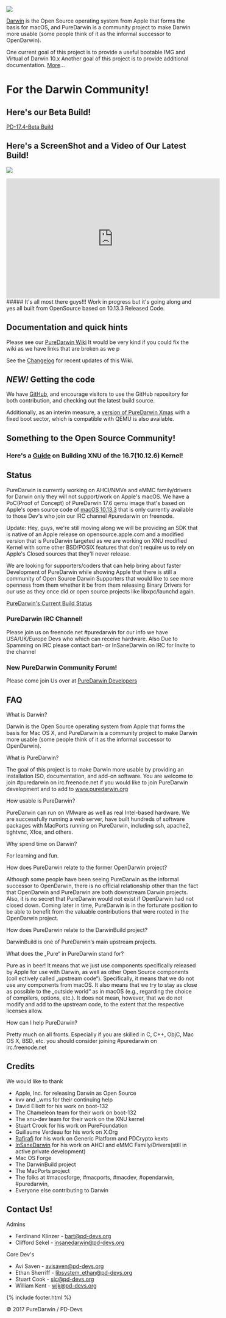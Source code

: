 ![](/puredarwin.png)

[Darwin](http://en.wikipedia.org/wiki/Darwin_%28operating_system%29) is the Open Source operating system from Apple that forms the basis for macOS, and PureDarwin is a community project to make Darwin more usable (some people think of it as the informal successor to OpenDarwin).

One current goal of this project is to provide a useful bootable IMG and Virtual of Darwin 10.x
Another goal of this project is to provide additional documentation. [More](https://github.com/PureDarwin/PureDarwin/wiki/About)...

# For the Darwin Community!

## Here's our Beta Build!

[PD-17.4-Beta Build](https://github.com/PureDarwin/PD-17.4-Beta)

## Here's a ScreenShot and a Video of Our Latest Build!
![](Screenshots/Screenshot-2018-03-02.png)
<iframe width="560" height="315" src="https://www.youtube.com/embed/oCYpCOq0RJg?rel=0&amp;start=30" frameborder="0" allow="autoplay; encrypted-media" allowfullscreen></iframe>
##### It's all most there guys!!! Work in progress but it's going along and yes all built from OpenSource based on 10.13.3 Released Code.

Documentation and quick hints
-----------------------------
Please see our [PureDarwin Wiki](https://github.com/PureDarwin/PureDarwin/wiki/) It would be very kind if you could fix the wiki as we have links that are broken as we p

See the [Changelog](https://github.com/PureDarwin/PureDarwin/wiki/_history) for recent updates of this Wiki.

*NEW!* Getting the code
-------------------------
We have [GitHub](https://github.com/PureDarwin/), and encourage visitors to use the GitHub repository for both contribution, and checking out the latest build source. 

Additionally, as an interim measure, a [version of PureDarwin Xmas](https://github.com/PureDarwin/LegacyDownloads/releases/download/PDXMASNBE01/NewBootEnvironment-XMas-1.7z) with a fixed boot sector, which is compatible with QEMU is also available.

## **Something to the Open Source Community!**

### **Here's a [Guide](https://github.com/PureDarwin/Building-XNU-16.7-Kernel-Guide/) on Building XNU of the 16.7(10.12.6) Kernel!** 

Status
------

PureDarwin is currently working on AHCI/NMVe and eMMC family/drivers for Darwin only they will not support/work on Apple's macOS. We have a PoC(Proof of Concept) of PureDarwin 17.6 qemu image that's based on Apple's open source code of [macOS 10.13.3](https://opensource.apple.com/release/macos-10133.html) that is only currently available to those Dev's who join our IRC channel #puredarwin on freenode. 

Update: Hey, guys, we're still moving along we will be providing an SDK that is native of an Apple release on opensource.apple.com and a modified version that is PureDarwin targeted as we are working on XNU modified Kernel with some other BSD/POSIX features that don't require us to rely on Apple's Closed sources that they'll never release.

We are looking for supporters/coders that can help bring about faster Development of PureDarwin while showing Apple that there is still a community of Open Source Darwin Supporters that would like to see more openness from them whether it be from them releasing Binary Drivers for our use as they once did or open source projects like libxpc/launchd again.

[PureDarwin's Current Build Status](Status.md)

### PureDarwin IRC Channel!
Please join us on freenode.net #puredarwin for our info we have USA/UK/Europe Devs who which can receive hardware.
Also Due to Spamming on IRC please contact bart- or InSaneDarwin on IRC for Invite to the channel

### New PureDarwin Community Forum!
Please come join Us over at [PureDarwin Developers](https://www.pd-devs.org)

FAQ
-------

What is Darwin?

Darwin is the Open Source operating
system from Apple that forms the
basis for Mac OS X, and PureDarwin is
a community project to make Darwin
more usable (some people think of it
as the informal successor to OpenDarwin).

What is PureDarwin?

The goal of this project is to make
Darwin more usable by providing an
installation ISO, documentation, and
add-on software. You are welcome to
join #puredarwin on irc.freenode.net
if you would like to join PureDarwin
development and to add to
www.puredarwin.org

How usable is PureDarwin?

PureDarwin can run on VMware as well
as real Intel-based hardware. We are
successfully running a web server, have
built hundreds of software packages
with MacPorts running on PureDarwin,
including ssh, apache2, tightvnc, Xfce,
and others.

Why spend time on Darwin?

For learning and fun.

How does PureDarwin relate to the
former OpenDarwin project?

Although some people have been
seeing PureDarwin as the informal
successor to OpenDarwin, there is no
official relationship other than the fact
that OpenDarwin and PureDarwin are
both downstream Darwin projects.
Also, it is no secret that PureDarwin
would not exist if OpenDarwin had not
closed down. Coming later in time,
PureDarwin is in the fortunate position
to be able to benefit from the valuable
contributions that were rooted in the
OpenDarwin project.

How does PureDarwin relate to the
DarwinBuild project?

DarwinBuild is one of PureDarwin‘s
main upstream projects.

What does the „Pure“ in PureDarwin
stand for?

Pure as in beer! It means that we just use components specifically released
by Apple for use with Darwin, as well as other Open Source components (coll
ectively called „upstream code“). Specifically, it means that we do not
use any components from macOS. It also means that we try to stay as close
as possible to the „outside world“ as in macOS (e.g., regarding the choice
of compilers, options, etc.). It does not
mean, however, that we do not modify
and add to the upstream code, to
the extent that the respective licenses
allow.

How can I help PureDarwin?

Pretty much on all fronts. Especially if
you are skilled in C, C++, ObjC, Mac OS
X, BSD, etc. you should consider joining
#puredarwin on irc.freenode.net

Credits
-------

We would like to thank
-   Apple, Inc. for releasing Darwin as Open Source 
-   kvv and _wms for their continuing help
-   David Elliott for his work on boot-132
-   The Chameleon team for their work on boot-132
-   The xnu-dev team for their work on the XNU kernel
-   Stuart Crook for his work on PureFoundation
-   Guillaume Verdeau for his work on X.Org
-   [Rafirafi](https://github.com/rafirafi) for his work on Generic Platform and PDCrypto kexts
-   [InSaneDarwin](https://github.com/csekel/) for his work on AHCI and eMMC Family/Drivers(still in active private development)
-   Mac OS Forge 
-   The DarwinBuild project 
-   The MacPorts project
-   The folks at #macosforge, #macports, #macdev, #opendarwin, #puredarwin, 
-   Everyone else contributing to Darwin 

Contact Us! 
-------
Admins
-  Ferdinand Klinzer - bart@pd-devs.org
-  Clifford Sekel - insanedarwin@pd-devs.org

Core Dev's

-  Avi Saven - avisaven@pd-devs.org
-  Ethan Sherriff - libsystem_ethan@pd-devs.org
-  Stuart Cook - sjc@pd-devs.org
-  William Kent - wjk@pd-devs.org

{% include footer.html %}

© 2017 PureDarwin / PD-Devs
